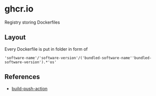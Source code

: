 # ghcr.io
Registry storing Dockerfiles

## Layout

Every Dockerfile is put in folder in form of

```
'software-name'/'software-version'/('bundled-software-name''bundled-software-version').*'os'
```

## References
- [build-push-action]

[build-push-action]: https://github.com/docker/build-push-action
